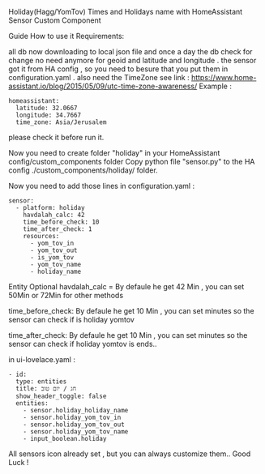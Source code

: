 Holiday(Hagg/YomTov) Times and Holidays name with HomeAssistant Sensor Custom Component


Guide How to use it
Requirements:

all db now downloading to local json file and once a day the db check for change
no need anymore for geoid and latitude and longitude . the sensor got it from HA config , so you need to besure that you put them in configuration.yaml . also need the TimeZone see link : https://www.home-assistant.io/blog/2015/05/09/utc-time-zone-awareness/ Example :
```
homeassistant:
  latitude: 32.0667
  longitude: 34.7667
  time_zone: Asia/Jerusalem
 ```
please check it before run it.

Now you need to create folder "holiday" in your HomeAssistant config/custom_components folder
Copy python file "sensor.py" to the HA config ./custom_components/holiday/ folder.

Now you need to add those lines in configuration.yaml :

```
sensor:
  - platform: holiday
    havdalah_calc: 42
    time_before_check: 10
    time_after_check: 1
    resources:
      - yom_tov_in
      - yom_tov_out
      - is_yom_tov
      - yom_tov_name
      - holiday_name
``` 
Entity Optional
havdalah_calc = By defaule he get 42 Min , you can set 50Min or 72Min for other methods

time_before_check: By defaule he get 10 Min , you can set minutes so the sensor can check if is holiday yomtov

time_after_check: By defaule he get 10 Min , you can set minutes so the sensor can check if holiday yomtov is ends..

in ui-lovelace.yaml :
```
- id: 
  type: entities
  title: חג / יום טוב
  show_header_toggle: false
  entities:
    - sensor.holiday_holiday_name
    - sensor.holiday_yom_tov_in
    - sensor.holiday_yom_tov_out
    - sensor.holiday_yom_tov_name
    - input_boolean.holiday
```
All sensors icon already set , but you can always customize them..
Good Luck !
